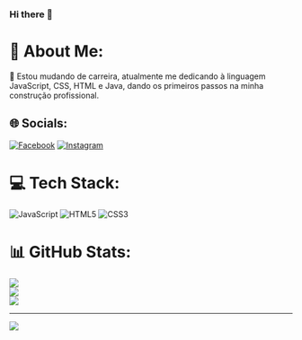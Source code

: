 ### Hi there 👋

# 💫 About Me:
🌱 Estou mudando de carreira, atualmente me dedicando à linguagem JavaScript, CSS, HTML e Java, dando os primeiros passos na minha construção profissional.


## 🌐 Socials:
[![Facebook](https://img.shields.io/badge/Facebook-%231877F2.svg?logo=Facebook&logoColor=white)](https://facebook.com/https://www.facebook.com/vagner.vogel.3?mibextid=ZbWKwL) [![Instagram](https://img.shields.io/badge/Instagram-%23E4405F.svg?logo=Instagram&logoColor=white)](https://instagram.com/https://www.instagram.com/vagnervogel?igsh=bnZoaHZ0aGxjc2po) 

# 💻 Tech Stack:
![JavaScript](https://img.shields.io/badge/javascript-%23323330.svg?style=for-the-badge&logo=javascript&logoColor=%23F7DF1E) ![HTML5](https://img.shields.io/badge/html5-%23E34F26.svg?style=for-the-badge&logo=html5&logoColor=white) ![CSS3](https://img.shields.io/badge/css3-%231572B6.svg?style=for-the-badge&logo=css3&logoColor=white)
# 📊 GitHub Stats:
![](https://github-readme-stats.vercel.app/api?username=vagnervog&theme=dark&hide_border=false&include_all_commits=false&count_private=false)<br/>
![](https://github-readme-streak-stats.herokuapp.com/?user=vagnervog&theme=dark&hide_border=false)<br/>
![](https://github-readme-stats.vercel.app/api/top-langs/?username=vagnervog&theme=dark&hide_border=false&include_all_commits=false&count_private=false&layout=compact)

---
[![](https://visitcount.itsvg.in/api?id=vagnervog&icon=0&color=0)](https://visitcount.itsvg.in)

<!-- Proudly created with GPRM ( https://gprm.itsvg.in ) -->

